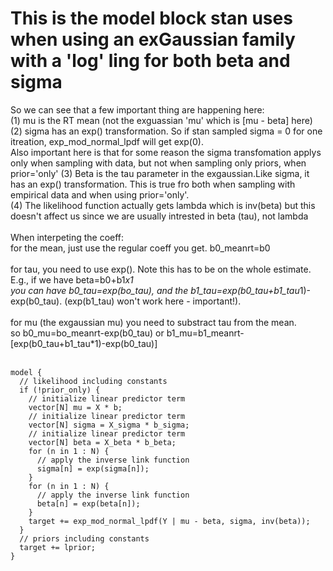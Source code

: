 # This is the model block stan uses when using an exGaussian family with a 'log' ling for both beta and sigma

So we can see that a few important thing are happening here:<br/>
(1) mu is the RT mean (not the exguassian 'mu' which is [mu - beta] here)<br/>
(2) sigma has an exp() transformation. So if stan sampled sigma = 0 for one itreation, exp_mod_normal_lpdf will get exp(0). <br/>
Also important here is that for some reason the sigma transfomation applys only when sampling with data, but not when sampling only priors, when prior='only'
(3) Beta is the tau parameter in the exgaussian.Like sigma, it has an exp() transformation. This is true fro both when sampling with empirical data and when using prior='only'.<br/>
(4) The likelihood function actually gets lambda which is inv(beta) but this doesn't affect us since we are usually intrested in beta (tau), not lambda<br/>
<br/>
When interpeting the coeff:<br/>
for the mean, just use the regular coeff you get. b0_meanrt=b0<br/>
<br/>
for tau, you need to use exp(). Note this has to be on the whole estimate. E.g., if we have beta=b0+b1*x1 <br/>
you can have b0_tau=exp(bo_tau), and the b1_tau=exp(b0_tau+b1_tau*1)-exp(b0_tau). (exp(b1_tau) won't work here - important!).<br/>
<br/>
for mu (the exgaussian mu) you need to substract tau from the mean.<br/>
so b0_mu=bo_meanrt-exp(b0_tau) or b1_mu=b1_meanrt-[exp(b0_tau+b1_tau*1)-exp(b0_tau)]<br/>
<br/>

```
model {
  // likelihood including constants
  if (!prior_only) {
    // initialize linear predictor term
    vector[N] mu = X * b;
    // initialize linear predictor term
    vector[N] sigma = X_sigma * b_sigma;
    // initialize linear predictor term
    vector[N] beta = X_beta * b_beta;
    for (n in 1 : N) {
      // apply the inverse link function
      sigma[n] = exp(sigma[n]);
    }
    for (n in 1 : N) {
      // apply the inverse link function
      beta[n] = exp(beta[n]);
    }
    target += exp_mod_normal_lpdf(Y | mu - beta, sigma, inv(beta));
  }
  // priors including constants
  target += lprior;
}
```
